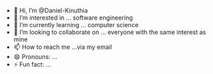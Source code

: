 - 👋 Hi, I’m @Daniel-Kinuthia
- 👀 I’m interested in ... software engineering 
- 🌱 I’m currently learning ... computer science 
- 💞️ I’m looking to collaborate on ... everyone with the same interest as mine
- 📫 How to reach me ...via my email
- 😄 Pronouns: ...
- ⚡ Fun fact: ...

<!---
Daniel-Kinuthia/Daniel-Kinuthia is a ✨ special ✨ repository because its `README.md` (this file) appears on your GitHub profile.
You can click the Preview link to take a look at your changes.
--->
